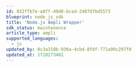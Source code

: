 ```yaml
---
id: 032ffb7e-a0ff-49d8-bcad-2407d7bd5573
blueprint: node_js_sdk
title: 'Node.js Ampli Wrapper'
sdk_status: maintenance
article_type: ampli
supported_languages:
  - js
updated_by: 0c3a318b-936a-4cbd-8fdf-771a90c297f0
updated_at: 1710273461
---
```

